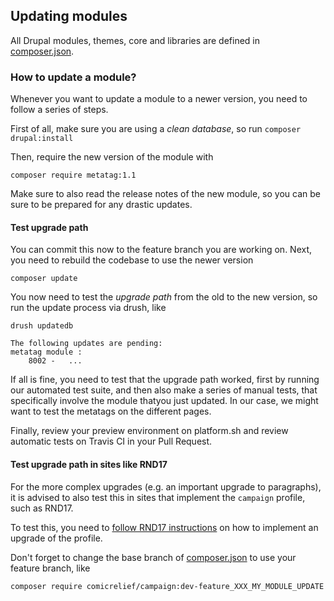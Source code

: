 ## Updating modules

All Drupal modules, themes, core and libraries are defined in [composer.json](composer.json).

### How to update a module?

Whenever you want to update a module to a newer version, you need to follow a series of steps.

First of all, make sure you are using a *clean database*, so run `composer drupal:install`

Then, require the new version of the module with

	composer require metatag:1.1

Make sure to also read the release notes of the new module, so you can be sure to be prepared for any drastic updates.

#### Test upgrade path

You can commit this now to the feature branch you are working on. Next, you need to rebuild the codebase to use the newer version

	composer update

You now need to test the *upgrade path* from the old to the new version, so run the update process via drush, like

	drush updatedb

	The following updates are pending:
	metatag module :
		8002 -   ...

If all is fine, you need to test that the upgrade path worked, first by running our automated test suite, and then also make a series of manual tests, that specifically involve the module thatyou just updated. In our case, we might want to test the metatags on the different pages.

Finally, review your preview environment on platform.sh and review automatic tests on Travis CI in your Pull Request.

#### Test upgrade path in sites like RND17

For the more complex upgrades (e.g. an important upgrade to paragraphs), it is advised to also test this in sites that implement the `campaign` profile, such as RND17.

To test this, you need to [follow RND17 instructions](https://github.com/comicrelief/rnd17#updating-the-base-profile) on how to implement an upgrade of the profile.

Don't forget to change the base branch of [composer.json](https://github.com/comicrelief/rnd17/blob/develop/composer.json) to use your feature branch, like

	composer require comicrelief/campaign:dev-feature_XXX_MY_MODULE_UPDATE
